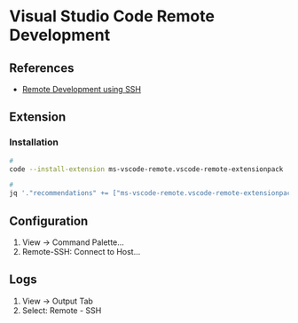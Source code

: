 # Visual Studio Code Remote Development

## References

- [Remote Development using SSH](https://code.visualstudio.com/docs/remote/ssh)

## Extension

### Installation

```sh
#
code --install-extension ms-vscode-remote.vscode-remote-extensionpack

#
jq '."recommendations" += ["ms-vscode-remote.vscode-remote-extensionpack"]' "$PWD"/.vscode/extensions.json | sponge "$PWD"/.vscode/extensions.json
```

## Configuration

<!-- ```sh
cat << EOF >> ~/.ssh/config
Host [hostname]
  RemoteCommand zsh -l
  RequestTTY force
EOF
``` -->

1. View -> Command Palette...
2. Remote-SSH: Connect to Host...

## Logs

1. View -> Output Tab
2. Select: Remote - SSH
